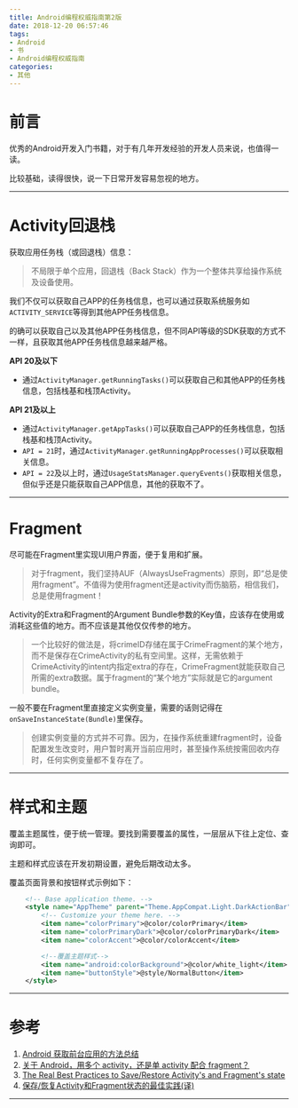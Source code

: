 ```yaml
---
title: Android编程权威指南第2版
date: 2018-12-20 06:57:46
tags:
- Android
- 书
- Android编程权威指南
categories:
- 其他
---
```


# 前言

优秀的Android开发入门书籍，对于有几年开发经验的开发人员来说，也值得一读。

比较基础，读得很快，说一下日常开发容易忽视的地方。

---

# Activity回退栈

获取应用任务栈（或回退栈）信息：

>不局限于单个应用，回退栈（Back Stack）作为一个整体共享给操作系统及设备使用。

我们不仅可以获取自己APP的任务栈信息，也可以通过获取系统服务如`ACTIVITY_SERVICE`等得到其他APP任务栈信息。

的确可以获取自己以及其他APP任务栈信息，但不同API等级的SDK获取的方式不一样，且获取其他APP任务栈信息越来越严格。

**API 20及以下**

* 通过`ActivityManager.getRunningTasks()`可以获取自己和其他APP的任务栈信息，包括栈基和栈顶Activity。

**API 21及以上**

* 通过`ActivityManager.getAppTasks()`可以获取自己APP的任务栈信息，包括栈基和栈顶Activity。
* `API = 21`时，通过`ActivityManager.getRunningAppProcesses()`可以获取相关信息。
* `API = 22`及以上时，通过`UsageStatsManager.queryEvents()`获取相关信息，但似乎还是只能获取自己APP信息，其他的获取不了。

---

# Fragment

尽可能在Fragment里实现UI用户界面，便于复用和扩展。

> 对于fragment，我们坚持AUF（AlwaysUseFragments）原则，即“总是使用fragment”。不值得为使用fragment还是activity而伤脑筋，相信我们，总是使用fragment！

Activity的Extra和Fragment的Argument Bundle参数的Key值，应该存在使用或消耗这些值的地方。而不应该是其他仅仅传参的地方。

> 一个比较好的做法是，将crimeID存储在属于CrimeFragment的某个地方，而不是保存在CrimeActivity的私有空间里。这样，无需依赖于CrimeActivity的intent内指定extra的存在，CrimeFragment就能获取自己所需的extra数据。属于fragment的“某个地方”实际就是它的argument bundle。

一般不要在Fragment里直接定义实例变量，需要的话则记得在`onSaveInstanceState(Bundle)`里保存。

> 创建实例变量的方式并不可靠。因为，在操作系统重建fragment时，设备配置发生改变时，用户暂时离开当前应用时，甚至操作系统按需回收内存时，任何实例变量都不复存在了。

---

# 样式和主题

覆盖主题属性，便于统一管理。要找到需要覆盖的属性，一层层从下往上定位、查询即可。

主题和样式应该在开发初期设置，避免后期改动太多。

覆盖页面背景和按钮样式示例如下：

```xml
    <!-- Base application theme. -->
    <style name="AppTheme" parent="Theme.AppCompat.Light.DarkActionBar">
        <!-- Customize your theme here. -->
        <item name="colorPrimary">@color/colorPrimary</item>
        <item name="colorPrimaryDark">@color/colorPrimaryDark</item>
        <item name="colorAccent">@color/colorAccent</item>

        <!--覆盖主题样式-->
        <item name="android:colorBackground">@color/white_light</item>
        <item name="buttonStyle">@style/NormalButton</item>
    </style>
```



---

# 参考

1. [Android 获取前台应用的方法总结](https://blog.csdn.net/AdobeSolo/article/details/77375714)
2. [关于 Android，用多个 activity，还是单 activity 配合 fragment？](https://www.zhihu.com/question/39662488)
3. [The Real Best Practices to Save/Restore Activity's and Fragment's state](https://inthecheesefactory.com/blog/fragment-state-saving-best-practices/en)
4. [保存/恢复Activity和Fragment状态的最佳实践(译)](https://zhuanlan.zhihu.com/p/22141193)

----
